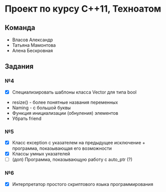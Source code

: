 # Проект по курсу C++11, Техноатом

## Команда

* Власов Александр
* Татьяна Мамонтова
* Алена Бескровная

## Задания

### №4
- [x] Специализировать шаблоны класса Vector для типа bool
- resize() - более понятные названия переменных
- Naming - с большой буквы
- Функция инициализации (обнуления) элементов
- Убрать friend 
### №5
- [x] Класс exception с указателем на предыдущее исключение + программа, показывающая его возможности
- [x] Классы умных указателей
- [ ] (доп) Программа, показывающую работу с auto_ptr (?)
### №6
- [x] Интерпретатор простого скриптового языка программирования

